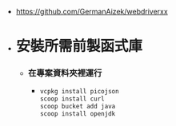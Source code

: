 - https://github.com/GermanAizek/webdriverxx
- # 安裝所需前製函式庫
	- ### 在專案資料夾裡運行
		- ```bash
		  vcpkg install picojson
		  scoop install curl
		  scoop bucket add java
		  scoop install openjdk
		  ```
